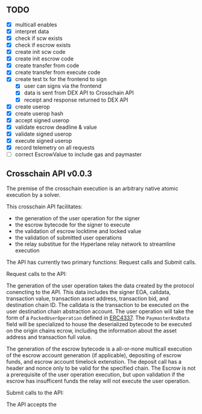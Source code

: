 ## TODO
- [x] multicall enables
- [x] interpret data
- [x] check if scw exists
- [x] check if escrow exists
- [x] create init scw code
- [x] create init escrow code
- [x] create transfer from code
- [x] create transfer from execute code
- [x] create test tx for the frontend to sign
  - [x] user can signs via the frontend
  - [x] data is sent from DEX API to Crosschain API
  - [x] receipt and response returned to DEX API
- [x] create userop
- [x] create userop hash
- [x] accept signed userop
- [x] validate escrow deadline & value
- [x] validate signed userop
- [x] execute signed userop
- [x] record telemetry on all requests
- [ ] correct EscrowValue to include gas and paymaster

## Crosschain API v0.0.3

The premise of the crosschain execution is an arbitrary native atomic execution by a solver.

This crosschain API facilitates:
- the generation of the user operation for the signer
- the escrow bytecode for the signer to execute
- the validation of escrow locktime and locked value
- the validation of submitted user operations
- the relay substitue for the Hyperlane relay network to streamline execution

The API has currently two primary functions: Request calls and Submit calls.

Request calls to the API:

The generation of the user operation takes the data created by the protocol conencting to the API. This data includes the signer EOA, calldata, transaction value, transaction asset address, transaction bid, and destination chain ID. The calldata is the transaction to be executed on the user destination chain abstraction account. The user operation will take the form of a `PackedUserOperation` defined in [ERC4337](https://eips.ethereum.org/EIPS/eip-4337). The `PaymasterAndData` field will be specialized to house the deserialized bytecode to be executed on the origin chains ecrow, including the information about the asset address and transaction full value.

The generation of the escrow bytecode is a all-or-none multicall execution of the escrow account generation (if applicable), depositing of escrow funds, and escrow account timelock extenstion. The deposit call has a header and nonce only to be valid for the specified chain. The Escrow is not a prerequisite of the user operation execution, but upon validation if the escrow has insufficent funds the relay will not execute the user operation.

Submit calls to the API:

The API accepts the 